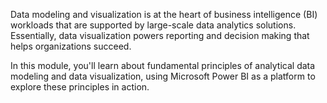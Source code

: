 Data modeling and visualization is at the heart of business intelligence (BI) workloads that are supported by large-scale data analytics solutions. Essentially, data visualization powers reporting and decision making that helps organizations succeed.

In this module, you'll learn about fundamental principles of analytical data modeling and data visualization, using Microsoft Power BI as a platform to explore these principles in action.